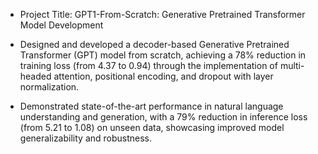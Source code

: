 * Project Title: GPT1-From-Scratch: Generative Pretrained Transformer Model Development
  
*  Designed and developed a decoder-based Generative Pretrained Transformer (GPT) model from scratch, achieving a 78% reduction in training loss (from 4.37 to 0.94) through the implementation of multi-headed attention, positional encoding, and dropout with layer normalization.
  
*  Demonstrated state-of-the-art performance in natural language understanding and generation, with a 79% reduction in inference loss (from 5.21 to 1.08) on unseen data, showcasing improved model generalizability and robustness.
